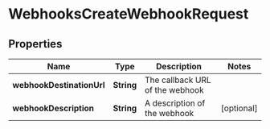 

# WebhooksCreateWebhookRequest


## Properties

| Name | Type | Description | Notes |
|------------ | ------------- | ------------- | -------------|
|**webhookDestinationUrl** | **String** | The callback URL of the webhook |  |
|**webhookDescription** | **String** | A description of the webhook |  [optional] |



